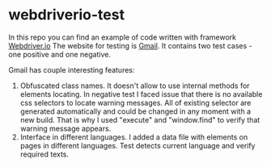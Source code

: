 # webdriverio-test

In this repo you can find an example of code written with framework [Webdriver.io](http://webdriver.io)
The website for testing is [Gmail](https://gmail.com).
It contains two test cases - one positive and one negative.

Gmail has couple interesting features:
 1) Obfuscated class names. It doesn't allow to use internal methods for elements locating.
In negative test I faced issue that there is no available css selectors to locate warning messages. All of existing selector are generated automatically and could be changed in any moment with a new build. That is why I used "execute" and "window.find" to verify that warning message appears.
 2) Interface in different languages.
I added a data file with elements on pages in different languages. Test detects current language and verify required texts.
